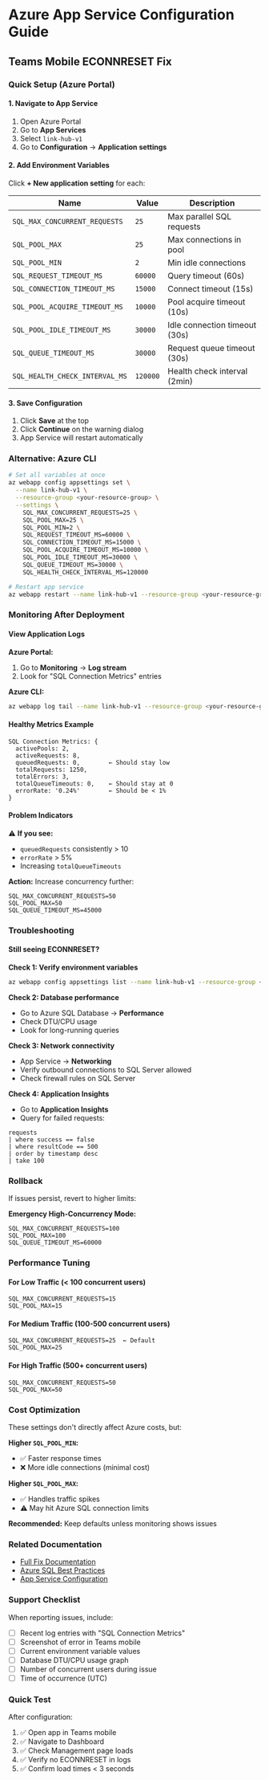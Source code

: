 # Azure App Service Configuration Guide
## Teams Mobile ECONNRESET Fix

### Quick Setup (Azure Portal)

#### 1. Navigate to App Service
1. Open Azure Portal
2. Go to **App Services**
3. Select `link-hub-v1`
4. Go to **Configuration** → **Application settings**

#### 2. Add Environment Variables
Click **+ New application setting** for each:

| Name | Value | Description |
|------|-------|-------------|
| `SQL_MAX_CONCURRENT_REQUESTS` | `25` | Max parallel SQL requests |
| `SQL_POOL_MAX` | `25` | Max connections in pool |
| `SQL_POOL_MIN` | `2` | Min idle connections |
| `SQL_REQUEST_TIMEOUT_MS` | `60000` | Query timeout (60s) |
| `SQL_CONNECTION_TIMEOUT_MS` | `15000` | Connect timeout (15s) |
| `SQL_POOL_ACQUIRE_TIMEOUT_MS` | `10000` | Pool acquire timeout (10s) |
| `SQL_POOL_IDLE_TIMEOUT_MS` | `30000` | Idle connection timeout (30s) |
| `SQL_QUEUE_TIMEOUT_MS` | `30000` | Request queue timeout (30s) |
| `SQL_HEALTH_CHECK_INTERVAL_MS` | `120000` | Health check interval (2min) |

#### 3. Save Configuration
1. Click **Save** at the top
2. Click **Continue** on the warning dialog
3. App Service will restart automatically

### Alternative: Azure CLI

```bash
# Set all variables at once
az webapp config appsettings set \
  --name link-hub-v1 \
  --resource-group <your-resource-group> \
  --settings \
    SQL_MAX_CONCURRENT_REQUESTS=25 \
    SQL_POOL_MAX=25 \
    SQL_POOL_MIN=2 \
    SQL_REQUEST_TIMEOUT_MS=60000 \
    SQL_CONNECTION_TIMEOUT_MS=15000 \
    SQL_POOL_ACQUIRE_TIMEOUT_MS=10000 \
    SQL_POOL_IDLE_TIMEOUT_MS=30000 \
    SQL_QUEUE_TIMEOUT_MS=30000 \
    SQL_HEALTH_CHECK_INTERVAL_MS=120000

# Restart app service
az webapp restart --name link-hub-v1 --resource-group <your-resource-group>
```

### Monitoring After Deployment

#### View Application Logs
**Azure Portal:**
1. Go to **Monitoring** → **Log stream**
2. Look for "SQL Connection Metrics" entries

**Azure CLI:**
```bash
az webapp log tail --name link-hub-v1 --resource-group <your-resource-group>
```

#### Healthy Metrics Example
```
SQL Connection Metrics: {
  activePools: 2,
  activeRequests: 8,
  queuedRequests: 0,        ← Should stay low
  totalRequests: 1250,
  totalErrors: 3,
  totalQueueTimeouts: 0,    ← Should stay at 0
  errorRate: '0.24%'        ← Should be < 1%
}
```

#### Problem Indicators
⚠️ **If you see:**
- `queuedRequests` consistently > 10
- `errorRate` > 5%
- Increasing `totalQueueTimeouts`

**Action:** Increase concurrency further:
```
SQL_MAX_CONCURRENT_REQUESTS=50
SQL_POOL_MAX=50
SQL_QUEUE_TIMEOUT_MS=45000
```

### Troubleshooting

#### Still seeing ECONNRESET?

**Check 1: Verify environment variables**
```bash
az webapp config appsettings list --name link-hub-v1 --resource-group <your-rg> | grep SQL_
```

**Check 2: Database performance**
- Go to Azure SQL Database → **Performance**
- Check DTU/CPU usage
- Look for long-running queries

**Check 3: Network connectivity**
- App Service → **Networking**
- Verify outbound connections to SQL Server allowed
- Check firewall rules on SQL Server

**Check 4: Application Insights**
- Go to **Application Insights**
- Query for failed requests:
```kusto
requests
| where success == false
| where resultCode == 500
| order by timestamp desc
| take 100
```

### Rollback

If issues persist, revert to higher limits:

**Emergency High-Concurrency Mode:**
```
SQL_MAX_CONCURRENT_REQUESTS=100
SQL_POOL_MAX=100
SQL_QUEUE_TIMEOUT_MS=60000
```

### Performance Tuning

#### For Low Traffic (< 100 concurrent users)
```
SQL_MAX_CONCURRENT_REQUESTS=15
SQL_POOL_MAX=15
```

#### For Medium Traffic (100-500 concurrent users)
```
SQL_MAX_CONCURRENT_REQUESTS=25  ← Default
SQL_POOL_MAX=25
```

#### For High Traffic (500+ concurrent users)
```
SQL_MAX_CONCURRENT_REQUESTS=50
SQL_POOL_MAX=50
```

### Cost Optimization

These settings don't directly affect Azure costs, but:

**Higher `SQL_POOL_MIN`:**
- ✅ Faster response times
- ❌ More idle connections (minimal cost)

**Higher `SQL_POOL_MAX`:**
- ✅ Handles traffic spikes
- ⚠️ May hit Azure SQL connection limits

**Recommended:** Keep defaults unless monitoring shows issues

### Related Documentation
- [Full Fix Documentation](./TEAMS_MOBILE_ECONNRESET_FIX.md)
- [Azure SQL Best Practices](https://learn.microsoft.com/azure/azure-sql/database/develop-overview)
- [App Service Configuration](https://learn.microsoft.com/azure/app-service/configure-common)

### Support Checklist

When reporting issues, include:
- [ ] Recent log entries with "SQL Connection Metrics"
- [ ] Screenshot of error in Teams mobile
- [ ] Current environment variable values
- [ ] Database DTU/CPU usage graph
- [ ] Number of concurrent users during issue
- [ ] Time of occurrence (UTC)

### Quick Test

After configuration:
1. ✅ Open app in Teams mobile
2. ✅ Navigate to Dashboard
3. ✅ Check Management page loads
4. ✅ Verify no ECONNRESET in logs
5. ✅ Confirm load times < 3 seconds
